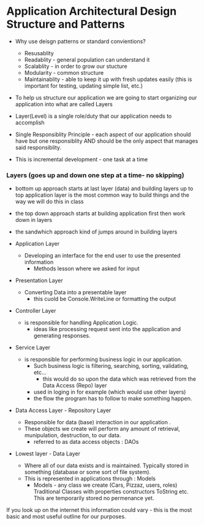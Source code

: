# Application Architectural Design Structure and Patterns

- Why use deisgn patterns or standard convientions?
    - Resusablity
    - Readablity - general population can understand it
    - Scalablity - in order to grow our stucture
    - Modularity - common structure
    - Maintainablity - able to keep it up with fresh updates easily (this is important for testing, updating simple list, etc.)

- To help us structure our application we are going to start organizing our application into what are called Layers
- Layer(Level) is a single role/duty that our application needs to accomplish 
- Single Responsiblity Principle - each aspect of our application should have but one responsiblity AND should be the only aspect that manages said responsiblity.
- This is incremental development - one task at a time 

###  Layers (goes up and down one step at a time- no skipping)
- bottom up approach starts at last layer (data) and building layers up to top application layer is the most common way to build things and the way we will do this in class 
- the top down approach starts at building application first then work down in layers 
- the sandwhich approach kind of jumps around in building layers 


- Application Layer 
    - Developing an interface for the end user to use the presented information
      - Methods lesson where we asked for input

- Presentation Layer
    - Converting Data into a presentable layer
        - this cuold be Console.WriteLine or formatting the output

- Controller Layer
    - is responsible for handling Application Logic. 
        - ideas like processing request sent into the application and generating responses.

- Service Layer  
    - is responsible for performing business logic in our application.
        - Such business logic is filtering, searching, sorting, validating, etc...
            - this would do so upon the data which was retrieved from the Data Access (Repo) layer
        - used in loging in for example (which would use other layers)
        - the flow the program has to follow to make something happen.

- Data Access Layer - Repository Layer 
    - Responsible for data (base) interaction in our application .
    - These objects we create will perform any amount of retrieval, munipulation, destruction, to our data.
        - referred to as data access objects : DAOs

- Lowest layer - Data Layer 
    - Where all of our data exists and is maintained. Typically stored in something (database or some sort of file system).
    - This is represented in applications through : Models
        - Models - any class we create (Cars, Pizzaz, users, roles) Traditional Classes with properties constructors ToString etc. This are temporarily stored no permenance yet. 

If you look up on the internet this information could vary - this is the most basic and most useful outline for our purposes. 


